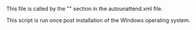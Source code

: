 This file is called by the "<FirstLogonCommands>" section in the autounattend.xml file.

This script is run once post installation of the WIndows operating system.